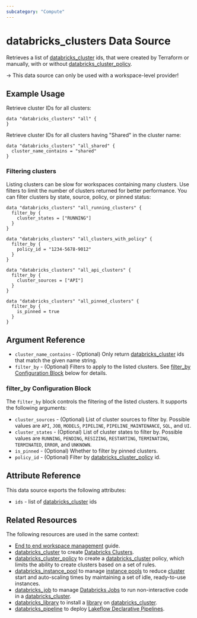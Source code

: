 ```yaml
---
subcategory: "Compute"
---
```

# databricks_clusters Data Source

Retrieves a list of [databricks_cluster](../resources/cluster.md#cluster_id) ids, that were created by Terraform or manually, with or without [databricks_cluster_policy](../resources/cluster_policy.md).

-> This data source can only be used with a workspace-level provider!

## Example Usage

Retrieve cluster IDs for all clusters:

```hcl
data "databricks_clusters" "all" {
}
```

Retrieve cluster IDs for all clusters having "Shared" in the cluster name:

```hcl
data "databricks_clusters" "all_shared" {
  cluster_name_contains = "shared"
}
```

### Filtering clusters

Listing clusters can be slow for workspaces containing many clusters. Use filters to limit the number of clusters returned for better performance. You can filter clusters by state, source, policy, or pinned status:

```hcl
data "databricks_clusters" "all_running_clusters" {
  filter_by {
    cluster_states = ["RUNNING"]
  }
}

data "databricks_clusters" "all_clusters_with_policy" {
  filter_by {
    policy_id = "1234-5678-9012"
  }
}

data "databricks_clusters" "all_api_clusters" {
  filter_by {
    cluster_sources = ["API"]
  }
}

data "databricks_clusters" "all_pinned_clusters" {
  filter_by {
    is_pinned = true
  }
}
```

## Argument Reference

* `cluster_name_contains` - (Optional) Only return [databricks_cluster](../resources/cluster.md#cluster_id) ids that match the given name string.
* `filter_by` - (Optional) Filters to apply to the listed clusters. See [filter_by Configuration Block](#filter_by-configuration-block) below for details.

### filter_by Configuration Block

The `filter_by` block controls the filtering of the listed clusters. It supports the following arguments:

* `cluster_sources` - (Optional) List of cluster sources to filter by. Possible values are `API`, `JOB`, `MODELS`, `PIPELINE`, `PIPELINE_MAINTENANCE`, `SQL`, and `UI`.
* `cluster_states` - (Optional) List of cluster states to filter by. Possible values are `RUNNING`, `PENDING`, `RESIZING`, `RESTARTING`, `TERMINATING`, `TERMINATED`, `ERROR`, and `UNKNOWN`.
* `is_pinned` - (Optional) Whether to filter by pinned clusters.
* `policy_id` - (Optional) Filter by [databricks_cluster_policy](../resources/cluster_policy.md) id.

## Attribute Reference

This data source exports the following attributes:

* `ids` - list of [databricks_cluster](../resources/cluster.md#cluster_id) ids

## Related Resources

The following resources are used in the same context:

* [End to end workspace management](../guides/workspace-management.md) guide.
* [databricks_cluster](../resources/cluster.md) to create [Databricks Clusters](https://docs.databricks.com/clusters/index.html).
* [databricks_cluster_policy](../resources/cluster_policy.md) to create a [databricks_cluster](../resources/cluster.md) policy, which limits the ability to create clusters based on a set of rules.
* [databricks_instance_pool](../resources/instance_pool.md) to manage [instance pools](https://docs.databricks.com/clusters/instance-pools/index.html) to reduce [cluster](../resources/cluster.md) start and auto-scaling times by maintaining a set of idle, ready-to-use instances.
* [databricks_job](../resources/job.md) to manage [Databricks Jobs](https://docs.databricks.com/jobs.html) to run non-interactive code in a [databricks_cluster](../resources/cluster.md).
* [databricks_library](../resources/library.md) to install a [library](https://docs.databricks.com/libraries/index.html) on [databricks_cluster](../resources/cluster.md).
* [databricks_pipeline](../resources/pipeline.md) to deploy [Lakeflow Declarative Pipelines](https://docs.databricks.com/aws/en/dlt).
